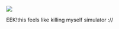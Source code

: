 
![](https://media.tenor.com/RX_AIw1MYAcAAAAM/angegiftag-asa-mitaja.gif) 

EEK!this feels like killing myself simulator ://
